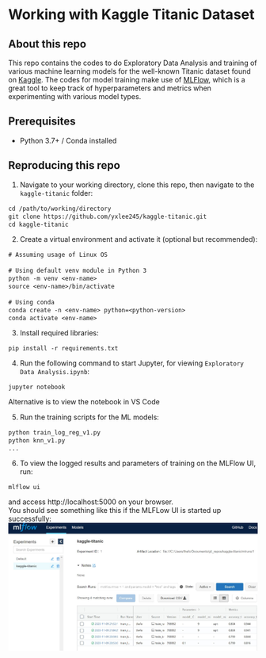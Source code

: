 # Working with Kaggle Titanic Dataset

## About this repo
This repo contains the codes to do Exploratory Data Analysis and training of various machine learning models for the well-known Titanic dataset found on [Kaggle](https://www.kaggle.com/c/titanic/data). The codes for model training make use of [MLFlow](https://mlflow.org/), which is a great tool to keep track of hyperparameters and metrics when experimenting with various model types.

## Prerequisites
- Python 3.7+ / Conda installed

## Reproducing this repo
1. Navigate to your working directory, clone this repo, then navigate to the `kaggle-titanic` folder:
```
cd /path/to/working/directory
git clone https://github.com/yxlee245/kaggle-titanic.git
cd kaggle-titanic
```
2. Create a virtual environment and activate it (optional but recommended):
```
# Assuming usage of Linux OS

# Using default venv module in Python 3
python -m venv <env-name>
source <env-name>/bin/activate

# Using conda
conda create -n <env-name> python=<python-version>
conda activate <env-name>
```
3. Install required libraries:
```
pip install -r requirements.txt
```
4. Run the following command to start Jupyter, for viewing `Exploratory Data Analysis.ipynb`:
```
jupyter notebook
```
Alternative is to view the notebook in VS Code

5. Run the training scripts for the ML models:
```
python train_log_reg_v1.py
python knn_v1.py
...
```
6. To view the logged results and parameters of training on the MLFlow UI, run:
```
mlflow ui
```
and access http://localhost:5000 on your browser.<br>
You should see something like this if the MLFLow UI is started up successfully:
![mlflow-ui](imgs/mlflow-ui.jpg)